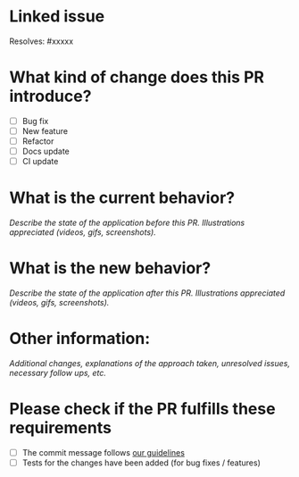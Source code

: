 # Linked issue

Resolves: #xxxxx

# What kind of change does this PR introduce?

- [ ] Bug fix
- [ ] New feature
- [ ] Refactor
- [ ] Docs update
- [ ] CI update

# What is the current behavior?

_Describe the state of the application before this PR. Illustrations appreciated (videos, gifs, screenshots)._

# What is the new behavior?

_Describe the state of the application after this PR. Illustrations appreciated (videos, gifs, screenshots)._

# Other information:

_Additional changes, explanations of the approach taken, unresolved issues, necessary follow ups, etc._

# Please check if the PR fulfills these requirements

- [ ] The commit message follows [our guidelines](https://github.com/Aiven-Open/klaw/blob/main/CONTRIBUTING.md#guideline-commit-messages)
- [ ] Tests for the changes have been added (for bug fixes / features)
